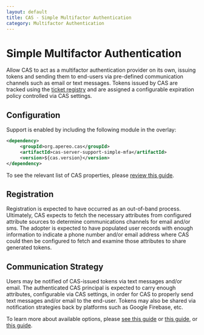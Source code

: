 ```yaml
---
layout: default
title: CAS - Simple Multifactor Authentication
category: Multifactor Authentication
---
```


# Simple Multifactor Authentication

Allow CAS to act as a multifactor authentication provider on its own, issuing tokens and sending them to end-users via pre-defined communication channels such as email or text messages. Tokens issued by CAS are tracked using the [ticket registry](../ticketing/Configuring-Ticketing-Components.html) and are assigned a configurable expiration policy controlled via CAS settings.

## Configuration

Support is enabled by including the following module in the overlay:

```xml
<dependency>
     <groupId>org.apereo.cas</groupId>
     <artifactId>cas-server-support-simple-mfa</artifactId>
     <version>${cas.version}</version>
</dependency>
```

To see the relevant list of CAS properties, please [review this guide](../configuration/Configuration-Properties.html#simple-multifactor-authentication).

## Registration

Registration is expected to have occurred as an out-of-band process. Ultimately, CAS expects to fetch the necessary attributes from configured attribute sources to determine communications channels for email and/or sms. The adopter is expected to have populated user records with enough information to indicate a phone number and/or email address where CAS could then be configured to fetch and examine those attributes to share generated tokens.

## Communication Strategy

Users may be notified of CAS-issued tokens via text messages and/or email. The authenticated CAS principal is expected to carry enough attributes, configurable via CAS settings, in order for CAS to properly send text messages and/or email to the end-user. Tokens may also be shared via notification strategies back by platforms such as Google Firebase, etc.

To learn more about available options, please [see this guide](../notifications/SMS-Messaging-Configuration.html) or [this guide](../notifications/Sending-Email-Configuration.html), or [this guide](../notifications/Notifications-Configuration.html).
